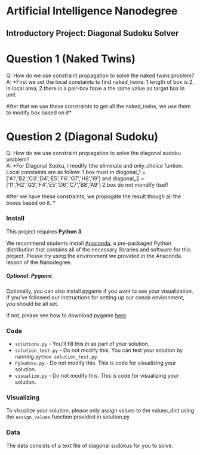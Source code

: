 # Artificial Intelligence Nanodegree
## Introductory Project: Diagonal Sudoku Solver

# Question 1 (Naked Twins)
Q: How do we use constraint propagation to solve the naked twins problem?  
A: *First we set the local constaints to find naked_twins: 
1.length of box is 2, in local area; 
2.there is a pair-box have a the same value as target box in unit

After that we use these constraints to get all the naked_twins, we use them to modify box based on it*

# Question 2 (Diagonal Sudoku)
Q: How do we use constraint propagation to solve the diagonal sudoku problem?  
A: *For Diagonal Suoku, I modify tthe eliminate and only_choice funtion. Local constaints are as follow:
1.box must in diagonal_1 = ['A1','B2','C3','D4','E5','F6','G7','H8','I9'] and diagonal_2 = ['I1','H2','G3','F4','E5','D6','C7','B8','A9']
2.box do not mondify itself

After we have these constraints, we propogate the result though all the boxes based on it. 
*

### Install

This project requires **Python 3**.

We recommend students install [Anaconda](https://www.continuum.io/downloads), a pre-packaged Python distribution that contains all of the necessary libraries and software for this project. 
Please try using the environment we provided in the Anaconda lesson of the Nanodegree.

##### Optional: Pygame

Optionally, you can also install pygame if you want to see your visualization. If you've followed our instructions for setting up our conda environment, you should be all set.

If not, please see how to download pygame [here](http://www.pygame.org/download.shtml).

### Code

* `solutions.py` - You'll fill this in as part of your solution.
* `solution_test.py` - Do not modify this. You can test your solution by running `python solution_test.py`.
* `PySudoku.py` - Do not modify this. This is code for visualizing your solution.
* `visualize.py` - Do not modify this. This is code for visualizing your solution.

### Visualizing

To visualize your solution, please only assign values to the values_dict using the ```assign_values``` function provided in solution.py

### Data

The data consists of a text file of diagonal sudokus for you to solve.
